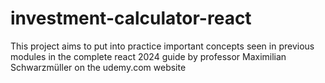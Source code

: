 # investment-calculator-react
This project aims to put into practice important concepts seen in previous modules in the complete react 2024 guide by professor Maximilian Schwarzmüller on the udemy.com website
